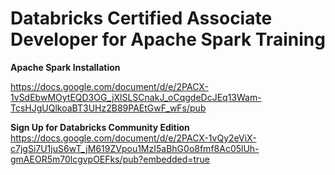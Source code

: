 # Databricks Certified Associate Developer for Apache Spark Training



**Apache Spark Installation**

https://docs.google.com/document/d/e/2PACX-1vSdEbwMOytEQD3OG_jXlSLSCnakJ_oCqgdeDcJEq13Wam-TcsHJgUQlkoaBT3UHz2B89PAEtGwF_wFs/pub



**Sign Up for Databricks Community Edition**
https://docs.google.com/document/d/e/2PACX-1vQy2eViX-c7jgSi7U1juS6wT_jM619ZVpou1MzI5aBhG0o8fmf8Ac05lUh-gmAEOR5m70lcgvpOEFks/pub?embedded=true
